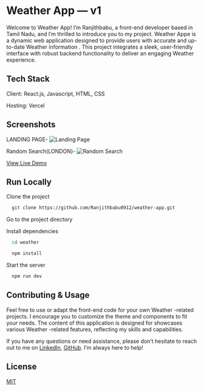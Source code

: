 # Weather App — v1

Welcome to Weather App! I’m Ranjithbabu, a front-end developer based in Tamil Nadu, and I’m thrilled to introduce you to my project. Weather Appe is a dynamic web application designed to provide users with accurate and up-to-date Weather information . This project integrates a sleek, user-friendly interface with robust backend functionality to deliver an engaging Weather experience.

## Tech Stack

Client: React.js, Javascript, HTML, CSS

Hosting: Vercel

## Screenshots 

LANDING PAGE-
![Landing Page](https://github.com/user-attachments/assets/1d027484-fcea-4f32-969b-1c4a9edd2385)

Random Search(LONDON)-
![Random Search](https://github.com/user-attachments/assets/4a4dc9ab-c6d6-45b4-8457-adaa936b38f1)



[View Live Demo](https://weather-i3kkb35y7-ranjithbabu0912s-projects.vercel.app/)




## Run Locally

Clone the project

```bash
  git clone https://github.com/Ranjithbabu0912/weather-app.git
```

Go to the project directory

Install dependencies

```bash
  cd weather
```

```bash
  npm install
```

Start the server

```bash
  npm run dev
```


## Contributing & Usage
Feel free to use or adapt the front-end code for your own Weather -related projects. I encourage you to customize the theme and components to fit your needs. The content of this application is designed for showcases various Weather -related features, reflecting my skills and capabilities.

If you have any questions or need assistance, please don’t hesitate to reach out to me on [LinkedIn](https://www.linkedin.com/in/ranjithbabu0912/), [GitHub](https://github.com/Ranjithbabu0912). I’m always here to help!

## License

[MIT](https://github.com/Ranjithbabu0912/weather-app/blob/main/LICENSE)

